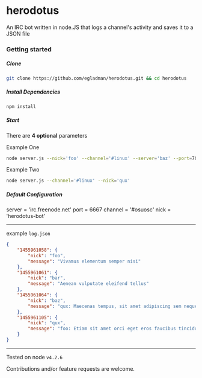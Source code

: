 # herodotus
An IRC bot written in node.JS that logs a channel's activity and saves it to a JSON file



### Getting started

##### Clone
```bash
git clone https://github.com/egladman/herodotus.git && cd herodotus
```
##### Install Dependencies
```bash
npm install
```



##### Start

There are **4 optional** parameters

Example One

```bash
node server.js --nick='foo' --channel='#linux' --server='baz' --port=7000
```


Example Two

```bash
node server.js --channel='#linux' --nick='qux'
```



##### Default Configuration

server = 'irc.freenode.net'
port = 6667
channel = '#osuosc'
nick = 'herodotus-bot'


---

example `log.json`

```json
{
	"1455961058": {
		"nick": "foo",
		"message": "Vivamus elementum semper nisi"
	},
	"1455961061": {
		"nick": "bar",
		"message": "Aenean vulputate eleifend tellus"
	},
	"1455961064": {
		"nick": "baz",
		"message": "qux: Maecenas tempus, sit amet adipiscing sem neque sed ipsum"
	},
	"1455961105": {
		"nick": "qux",
		"message": "foo: Etiam sit amet orci eget eros faucibus tincidunt"
	}
}
```

---

Tested on node `v4.2.6`

Contributions and/or feature requests are welcome.
